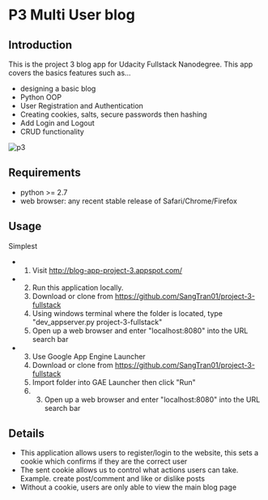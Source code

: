 # P3 Multi User blog


## Introduction

This is the project 3 blog app for Udacity Fullstack Nanodegree. This app covers the basics features such as...
- designing a basic blog
- Python OOP
- User Registration and Authentication
- Creating cookies, salts, secure passwords then hashing
- Add Login and Logout 
- CRUD functionality

![p3](https://cloud.githubusercontent.com/assets/15135653/20071929/7b8acddc-a4f4-11e6-95a5-be015aaf5ae6.jpg)


## Requirements

* python >= 2.7
* web browser: any recent stable release of Safari/Chrome/Firefox


## Usage

Simplest 
* 1. Visit http://blog-app-project-3.appspot.com/
* 2. Run this application locally. 
	1. Download or clone from https://github.com/SangTran01/project-3-fullstack
    2. Using windows terminal where the folder is located, type "dev_appserver.py project-3-fullstack"
    3. Open up a web browser and enter "localhost:8080" into the URL search bar
* 3. Use Google App Engine Launcher 
	1. Download or clone from https://github.com/SangTran01/project-3-fullstack
    2. Import folder into GAE Launcher then click "Run"
    3. 3. Open up a web browser and enter "localhost:8080" into the URL search bar

## Details

* This application allows users to register/login to the website, this sets a cookie which confirms if they are the correct user 
* The sent cookie allows us to control what actions users can take. Example. create post/comment and like or dislike posts
* Without a cookie, users are only able to view the main blog page
